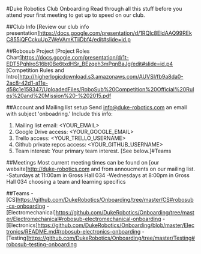 #Duke Robotics Club Onboarding
Read through all this stuff before you attend your first meeting to get up to speed on our club.

##Club Info
[Review our club info presentation]https://docs.google.com/presentation/d/1RQIc8EldAAQ99REkC855iQFCckuUpZWeVAmKTiiDbf4/edit#slide=id.p

##Robosub Project
[Project Roles Chart]https://docs.google.com/presentation/d/1t-EDT5PghlroS16bt0Be6txdHSr_BEzqeh3mPqnBaJg/edit#slide=id.p4
[Competition Rules and Intro]http://higherlogicdownload.s3.amazonaws.com/AUVSI/fb9a8da0-2ac8-42d1-a11e-d58c1e158347/UploadedFiles/RoboSub%20Competition%20Official%20Rules%20and%20Mission%20-%202015.pdf

##Account and Mailing list setup
Send info@duke-robotics.com an email with subject 'onboadring.' Include this info:
1. Mailing list email: <YOUR_EMAIL>
2. Google Drive access: <YOUR_GOOGLE_EMAIL>
3. Trello access: <YOUR_TRELLO_USERNAME>
4. Github private repos access: <YOUR_GITHUB_USERNAME>
5. Team interest: Your primary team interest. [See below.]#Teams

##Meetings
Most current meeting times can be found on [our website]http://duke-robotics.com and from annoucments on our mailing list.
-Saturdays at 11:00am in Gross Hall 034
-Wednesdays at 8:00pm in Gross Hall 034
choosing a team and learning specifics

##Teams
-[CS]https://github.com/DukeRobotics/Onboarding/tree/master/CS#robosub-cs-onboarding
-[Electromechanical]https://github.com/DukeRobotics/Onboarding/tree/master/Electromechanical#robosub-electromechanical-onboarding
-[Electronics]https://github.com/DukeRobotics/Onboarding/blob/master/Electronics/README.md#robosub-electronics-onboarding
-[Testing]https://github.com/DukeRobotics/Onboarding/tree/master/Testing#robosub-testing-onboarding
